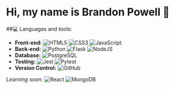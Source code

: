 # Hi, my name is Brandon Powell 👋

<!--
**Brandon-Powell25/Brandon-Powell25** is a ✨ _special_ ✨ repository because its `README.md` (this file) appears on your GitHub profile.

Here are some ideas to get you started:

- 🔭 I’m currently working on ...
- 🌱 I’m currently learning ...
- 👯 I’m looking to collaborate on ...
- 🤔 I’m looking for help with ...
- 💬 Ask me about ...
- 📫 How to reach me: ...
- 😄 Pronouns: ...
- ⚡ Fun fact: ...
-->


##💻 Languages and tools:
- **Front-end:** <img alt="HTML5" src="https://img.shields.io/badge/HTML5-181717?logo=html5&logoColor=white&labelColor=E34F26" /> <img alt="CSS3" src="https://img.shields.io/badge/CSS3-181717?logo=css3&logoColor=white&labelColor=1572B6" /> <img alt="JavaScript" src="https://img.shields.io/badge/JavaScript-323330?logo=javascript&logoColor=F7DF1E" />
- **Back-end:** <img alt="Python" src="https://img.shields.io/badge/Python-181717?logo=python&logoColor=white&labelColor=3776AB" /> <img alt="Flask" src="https://img.shields.io/badge/Flask-181717?logo=flask&logoColor=white" /> <img alt="NodeJS" src="https://img.shields.io/badge/NodeJS-181717?logo=nodedotjs&logoColor=white&labelColor=339933" />
- **Database:** <img alt="PostgreSQL" src="https://img.shields.io/badge/PostgreSQL-181717?logo=postgresql&logoColor=white&labelColor=4169E1" />
- **Testing:** <img alt="Jest" src="https://img.shields.io/badge/Jest-181717?logo=jest&logoColor=white&labelColor=C21325" /> <img alt="Pytest" src="https://img.shields.io/badge/Pytest-181717?logo=pytest&logoColor=white&labelColor=0A9EDC" />
- **Version Control:** <img alt="GitHub" src="https://img.shields.io/badge/Github-181717?logo=github&logoColor=white" />

*Learning soon:* <img alt="React" src="https://img.shields.io/badge/React-20232A?logo=react&logoColor=61DAFB" /> <img alt="MongoDB" src="https://img.shields.io/badge/MongoDB-181717?logo=mongodb&logoColor=white&labelColor=47A248" />
